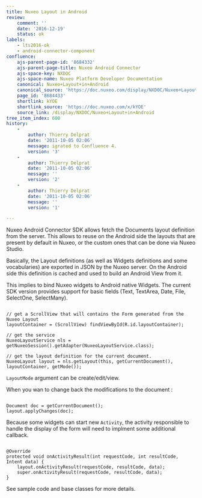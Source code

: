 ```yaml
---
title: Nuxeo Layout in Android
review:
    comment: ''
    date: '2016-12-19'
    status: ok
labels:
    - lts2016-ok
    - android-connector-component
confluence:
    ajs-parent-page-id: '8684332'
    ajs-parent-page-title: Nuxeo Android Connector
    ajs-space-key: NXDOC
    ajs-space-name: Nuxeo Platform Developer Documentation
    canonical: Nuxeo+Layout+in+Android
    canonical_source: 'https://doc.nuxeo.com/display/NXDOC/Nuxeo+Layout+in+Android'
    page_id: '8684433'
    shortlink: kYOE
    shortlink_source: 'https://doc.nuxeo.com/x/kYOE'
    source_link: /display/NXDOC/Nuxeo+Layout+in+Android
tree_item_index: 600
history:
    -
        author: Thierry Delprat
        date: '2011-10-05 02:06'
        message: igrated to Confluence 4.
        version: '3'
    -
        author: Thierry Delprat
        date: '2011-10-05 02:06'
        message: ''
        version: '2'
    -
        author: Thierry Delprat
        date: '2011-10-05 02:06'
        message: ''
        version: '1'

---
```

Nuxeo Android Connector SDK allows fetch the Documents layout definition from the server.
This allows to reuse on the Android side the layouts that are present by default in Nuxeo, or the custom ones that can be done via Nuxeo Studio.

Basically, the Layout definitions (as well as Widgets definitions and some vocabularies) are exported in JSON by the Nuxeo server.
On the Android side this definition is cached and used to build an Android View from it.

This implies to bind Nuxeo widgets to Android native Widgets.
The current SDK version provides support for basic fields (Text, TextArea, Date, File, SelectOne, SelectMany).

```

// get a ScrollView that will contains the Form generated from the Nuxeo Layout
layoutContainer = (ScrollView) findViewById(R.id.layoutContainer);

// get the service
NuxeoLayoutService nls = getNuxeoSession().getAdapter(NuxeoLayoutService.class);

// get the layout definition for the current document.
NuxeoLayout layout = nls.getLayout(this, getCurrentDocument(), layoutContainer, getMode());

```

`LayoutMode` argument can be create/edit/view.

When you wan to change back the modifications to the document :

```

Document doc = getCurrentDocument();
layout.applyChanges(doc);

```

Because some widgets can start new `Activity`, the activity responsible to handle the display of the form will need to implment some additional callback.

```

@Override
protected void onActivityResult(int requestCode, int resultCode, Intent data) {
	layout.onActivityResult(requestCode, resultCode, data);
	super.onActivityResult(requestCode, resultCode, data);
}

```

See sample code and base classes for more details.
